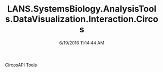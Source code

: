 ﻿---
title: LANS.SystemsBiology.AnalysisTools.DataVisualization.Interaction.Circos
date: 6/19/2016 11:14:44 AM
---

[CircosAPI](T-LANS.SystemsBiology.AnalysisTools.DataVisualization.Interaction.Circos.CircosAPI.html)
[Tools](T-LANS.SystemsBiology.AnalysisTools.DataVisualization.Interaction.Circos.Tools.html)
